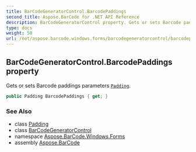 ```yaml
---
title: BarCodeGeneratorControl.BarcodePaddings
second_title: Aspose.BarCode for .NET API Reference
description: BarCodeGeneratorControl property. Gets or sets Barcode paddings parameters Padding
type: docs
weight: 50
url: /net/aspose.barcode.windows.forms/barcodegeneratorcontrol/barcodepaddings/
---
```

## BarCodeGeneratorControl.BarcodePaddings property

Gets or sets Barcode paddings parameters [`Padding`](../../../aspose.barcode.generation/padding/).

```csharp
public Padding BarcodePaddings { get; }
```

### See Also

* class [Padding](../../../aspose.barcode.generation/padding/)
* class [BarCodeGeneratorControl](../)
* namespace [Aspose.BarCode.Windows.Forms](../../barcodegeneratorcontrol/)
* assembly [Aspose.BarCode](../../../)


